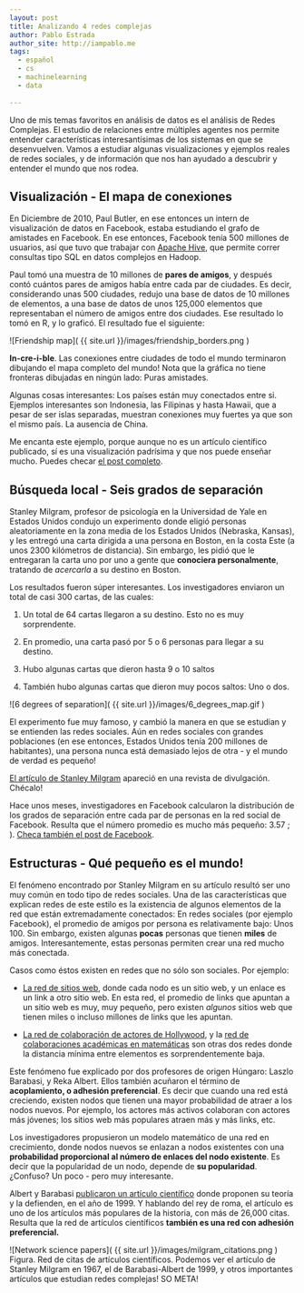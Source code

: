 ```yaml
--- 
layout: post 
title: Analizando 4 redes complejas
author: Pablo Estrada
author_site: http://iampablo.me 
tags:
  - español
  - cs
  - machinelearning
  - data
  
--- 
```

Uno de mis temas favoritos en análisis de datos es el análisis de Redes 
Complejas. El estudio de relaciones entre múltiples agentes nos permite 
entender características interesantísimas de los sistemas en que se 
desenvuelven. Vamos a estudiar algunas visualizaciones y ejemplos reales de
redes sociales, y de información que nos han ayudado a descubrir y entender el
mundo que nos rodea.

## Visualización - El mapa de conexiones
En Diciembre de 2010, Paul Butler, en ese entonces un intern de visualización
de datos en Facebook, estaba estudiando el grafo de amistades en Facebook.
En ese entonces, Facebook tenía 500 millones de usuarios, así que tuvo que
trabajar con [Apache Hive](http://es.wikipedia.org/wiki/Apache_Hive), que 
permite correr consultas tipo SQL en datos complejos en Hadoop.

Paul tomó una muestra de 10 millones de **pares de amigos**, y después contó
cuántos pares de amigos había entre cada par de ciudades. Es decir, considerando
unas 500 ciudades, redujo una base de datos de 10 millones de elementos, a una 
base de datos de unos 125,000 elementos que representaban el número de amigos 
entre dos ciudades. Ese resultado lo tomó en R, y lo graficó. El resultado fue
el siguiente:

![Friendship map]( {{ site.url }}/images/friendship_borders.png )

**In-cre-i-ble**. Las conexiones entre ciudades de todo el mundo terminaron
dibujando el mapa completo del mundo! Nota que la gráfica no tiene fronteras
dibujadas en ningún lado: Puras amistades.

Algunas cosas interesantes: Los países están muy conectados entre si. Ejemplos
interesantes son Indonesia, las Filipinas y hasta Hawaii, que a pesar de ser
islas separadas, muestran conexiones muy fuertes ya que son el mismo país. La
ausencia de China.

Me encanta este ejemplo, porque aunque no es un artículo científico publicado,
sí es una visualización padrísima y que nos puede enseñar mucho. Puedes checar
[el post completo](https://www.facebook.com/notes/facebook-engineering/visualizing-friendships/469716398919/).

## Búsqueda local - Seis grados de separación
Stanley Milgram, profesor de psicología en la Universidad de Yale en Estados
Unidos condujo un experimento donde eligió personas aleatoriamente en la zona
media de los Estados Unidos (Nebraska, Kansas), y les entregó una carta dirigida
a una persona en Boston, en la costa Este (a unos 2300 kilómetros de distancia).
Sin embargo, les pidió que le entregaran la carta uno por uno a gente que 
__conociera personalmente__, tratando de *acercarla* a su destino en Boston.

Los resultados fueron súper interesantes. Los investigadores enviaron un total
de casi 300 cartas, de las cuales:

1. Un total de 64 cartas llegaron a su destino. Esto no es muy sorprendente.

2. En promedio, una carta pasó por 5 o 6 personas para llegar a su destino.

3. Hubo algunas cartas que dieron hasta 9 o 10 saltos

4. También hubo algunas cartas que dieron muy pocos saltos: Uno o dos.

![6 degrees of separation]( {{ site.url }}/images/6_degrees_map.gif )

El experimento fue muy famoso, y cambió la manera en que se estudian y se 
entienden las redes sociales. Aún en redes sociales con grandes poblaciones
(en ese entonces, Estados Unidos tenía 200 millones de habitantes), una persona
nunca está demasiado lejos de otra - y el mundo de verdad es pequeño!

[El artículo de Stanley Milgram](http://measure.igpp.ucla.edu/GK12-SEE-LA/Lesson_Files_09/Tina_Wey/TW_social_networks_Milgram_1967_small_world_problem.pdf)
apareció en una revista de divulgación. Chécalo!

Hace unos meses, investigadores en Facebook calcularon la distribución de los
grados de separación entre cada par de personas en la red social de Facebook.
Resulta que el número promedio es mucho más pequeño: 3.57 ; ). [Checa también el
post de Facebook](https://research.facebook.com/blog/three-and-a-half-degrees-of-separation/).

## Estructuras - Qué pequeño es el mundo!
El fenómeno encontrado por Stanley Milgram en su artículo resultó ser uno muy 
común en todo tipo de redes sociales. Una de las características que explican
redes de este estilo es la existencia de algunos elementos de la red que están
extremadamente conectados: En redes sociales (por ejemplo Facebook), el promedio
de amigos por persona es relativamente bajo: Unos 100. Sin embargo, existen
algunas **pocas** personas que tienen **miles** de amigos. Interesantemente,
estas personas permiten crear una red mucho más conectada.

Casos como éstos existen en redes que no sólo son sociales. Por ejemplo:

* [La red de sitios web](http://internet-map.net/), donde cada nodo es un sitio 
web, y un enlace es un link a otro sitio web. En esta red, el promedio de links
que apuntan a un sitio web es muy, muy pequeño, pero existen *algunos* sitios 
web que tienen miles o incluso millones de links que les apuntan.

* [La red de colaboración de actores de Hollywood](https://en.wikipedia.org/wiki/Six_Degrees_of_Kevin_Bacon), 
y la [red de colaboraciones académicas en matemáticas](https://en.wikipedia.org/wiki/Erd%C5%91s_number) 
son otras dos redes donde la distancia mínima entre elementos es 
sorprendentemente baja.

Este fenómeno fue explicado por dos profesores de origen Húngaro: Laszlo 
Barabasi, y Reka Albert. Ellos también acuñaron el término de **acoplamiento,
o adhesión preferencial**. Es decir que cuando una red está creciendo,
existen nodos que tienen una mayor probabilidad de atraer a los nodos nuevos.
Por ejemplo, los actores más activos colaboran con actores más jóvenes;
los sitios web más populares atraen más y más links, etc.

Los investigadores propusieron un modelo matemático de una red en crecimiento,
donde nodos nuevos se enlazan a nodos existentes con una **probabilidad 
proporcional al número de enlaces del nodo existente**. Es decir que la 
popularidad de un nodo, depende de **su popularidad**. ¿Confuso? Un poco - 
pero muy interesante.

Albert y Barabasi [publicaron un artículo científico](https://arxiv.org/pdf/cond-mat/0106096.pdf)
donde proponen su teoría y la defienden, en el año de 1999. Y hablando del rey
de roma, el artículo es uno de los artículos más populares de la historia, con
más de 26,000 citas. Resulta que la red de artículos científicos **también es
una red con adhesión preferencial.**

![Network science papers]( {{ site.url }}/images/milgram_citations.png )
Figura. Red de citas de artículos científicos. Podemos ver el artículo de Stanley
Milgram en 1967, el de Barabasi-Albert de 1999, y otros importantes artículos
que estudian redes complejas! SO META!
